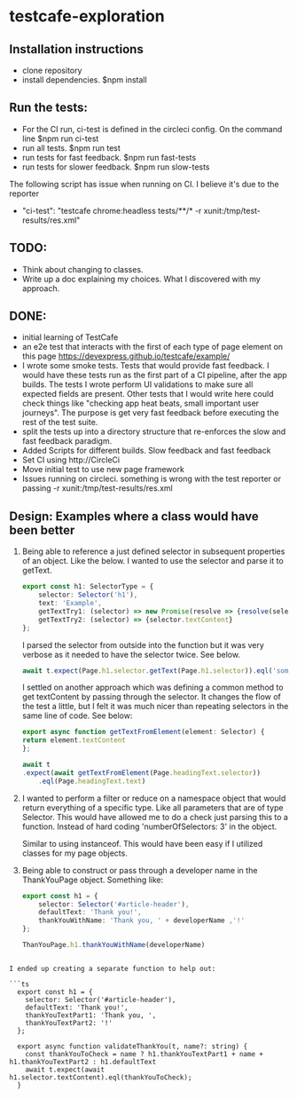 # testcafe-exploration

## Installation instructions
- clone repository
- install dependencies. $npm install

## Run the tests:
- For the CI run, ci-test is defined in the circleci config. On the command line $npm run ci-test
- run all tests. $npm run test
- run tests for fast feedback. $npm run fast-tests
- run tests for slower feedback. $npm run slow-tests

The following script has issue when running on CI. I believe it's due to the reporter
- "ci-test": "testcafe chrome:headless tests/**/* -r xunit:/tmp/test-results/res.xml"

## TODO:
- Think about changing to classes.
- Write up a doc explaining my choices. What I discovered with my approach.

## DONE:
- initial learning of TestCafe
- an e2e test that interacts with the first of each type of page element on this page https://devexpress.github.io/testcafe/example/
- I wrote some smoke tests. Tests that would provide fast feedback. I would have these tests run as the first part of a CI pipeline, after the app builds. The tests I wrote perform UI validations to make sure all expected fields are present. Other tests that I would write here could check things like "checking app heat beats, small important user journeys". The purpose is get very fast feedback before executing the rest of the test suite.
- split the tests up into a directory structure that re-enforces the slow and fast feedback paradigm.
- Added Scripts for different builds. Slow feedback and fast feedback
- Set CI using http://CircleCi
- Move initial test to use new page framework
- Issues running on circleci. something is wrong with the test reporter or passing -r xunit:/tmp/test-results/res.xml

## Design: Examples where a class would have been better

1. Being able to reference a just defined selector in subsequent properties of an object.
    Like the below. I wanted to use the selector and parse it to getText.

    ```ts
    export const h1: SelectorType = {
        selector: Selector('h1'),
        text: 'Example',
        getTextTry1: (selector) => new Promise(resolve => {resolve(selector.textContent)}),
        getTextTry2: (selector) => {selector.textContent}
    };
    ```

    I parsed the selector from outside into the function but it was very verbose as
    it needed to have the selector twice. See below.
    ```ts
    await t.expect(Page.h1.selector.getText(Page.h1.selector)).eql('some value');
    ```

    I settled on another approach which was defining a common method to get textContent
    by passing through the selector. It changes the flow of the test a little,
    but I felt it was much nicer than repeating selectors in the same line of code. See below:

    ```ts
    export async function getTextFromElement(element: Selector) {
    return element.textContent
    };

    await t
    .expect(await getTextFromElement(Page.headingText.selector))
        .eql(Page.headingText.text)
    ```

2. I wanted to perform a filter or reduce on a namespace object that would return everything
    of a specific type. Like all parameters that are of type Selector. This would have allowed
    me to do a check just parsing this to a function. Instead of hard coding 'numberOfSelectors: 3' in the object.

    Similar to using instanceof. This would have been easy if I utilized classes for my page objects.

3. Being able to construct or pass through a developer name in the ThankYouPage object.           Something like:

    ```ts
    export const h1 = {
        selector: Selector('#article-header'),
        defaultText: 'Thank you!',
        thankYouWithName: 'Thank you, ' + developerName ,'!'
    };

    ThanYouPage.h1.thankYouWithName(developerName)
```

I ended up creating a separate function to help out:

```ts
  export const h1 = {
    selector: Selector('#article-header'),
    defaultText: 'Thank you!',
    thankYouTextPart1: 'Thank you, ',
    thankYouTextPart2: '!'
  };

  export async function validateThankYou(t, name?: string) {
    const thankYouToCheck = name ? h1.thankYouTextPart1 + name + h1.thankYouTextPart2 : h1.defaultText 
    await t.expect(await h1.selector.textContent).eql(thankYouToCheck);
  }
```


